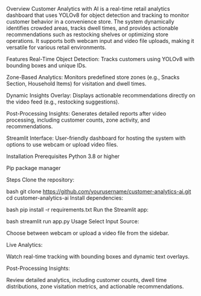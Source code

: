 Overview
Customer Analytics with AI is a real-time retail analytics dashboard that uses YOLOv8 for object detection and tracking to monitor customer behavior in a convenience store. The system dynamically identifies crowded areas, tracks dwell times, and provides actionable recommendations such as restocking shelves or optimizing store operations. It supports both webcam input and video file uploads, making it versatile for various retail environments.

Features
Real-Time Object Detection: Tracks customers using YOLOv8 with bounding boxes and unique IDs.

Zone-Based Analytics: Monitors predefined store zones (e.g., Snacks Section, Household Items) for visitation and dwell times.

Dynamic Insights Overlay: Displays actionable recommendations directly on the video feed (e.g., restocking suggestions).

Post-Processing Insights: Generates detailed reports after video processing, including customer counts, zone activity, and recommendations.

Streamlit Interface: User-friendly dashboard for hosting the system with options to use webcam or upload video files.

Installation
Prerequisites
Python 3.8 or higher

Pip package manager

Steps
Clone the repository:

bash
git clone https://github.com/yourusername/customer-analytics-ai.git
cd customer-analytics-ai
Install dependencies:

bash
pip install -r requirements.txt
Run the Streamlit app:

bash
streamlit run app.py
Usage
Select Input Source:

Choose between webcam or upload a video file from the sidebar.

Live Analytics:

Watch real-time tracking with bounding boxes and dynamic text overlays.

Post-Processing Insights:

Review detailed analytics, including customer counts, dwell time distributions, zone visitation metrics, and actionable recommendations.
